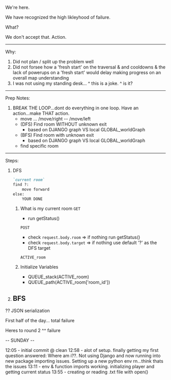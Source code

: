 We're here. 

We have recognized the high likleyhood of failure. 

What? 

We don't accept that. Action.

------

Why: 
1. Did not plan / split up the problem well
2. Did not forsee how a 'fresh start' on the traversal & and cooldowns & the lack of powerups on a 'fresh start' would delay making progress on an overall map understanding
3. I was not using my standing desk...
    ^ this is a joke. 
        ^ is it? 

-----

Prep Notes: 

1. BREAK THE LOOP...dont do everything in one loop. Have an action...make THAT action. 
    - move ... /move/right -- /move/left
    - (DFS) Find room WITHOUT unknown exit
        - based on DJANGO graph VS local GLOBAL_worldGraph
    - (BFS) Find room with unknown exit
        - based on DJANGO graph VS local GLOBAL_worldGraph
    - find specific room

-----

Steps:
1. DFS  
    ```md
    `current room`  
    find ?:  
        move forward  
    else:  
        YOUR DONE  
    ```
    1. What is my current room
        ```GET``` 
        - run getStatus()
        
        ```POST```
        - check `request.body.room` => if nothing run getStatus()
        - check `request.body.target` => if nothing use default '?' as the DFS target

        `ACTIVE_room`

    2. Initialize Variables
        - QUEUE_stack(ACTIVE_room)
        - QUEUE_path(ACTIVE_room['room_id'])

2. BFS
    - 

    

?? JSON serialization

First half of the day... total failure

Heres to round 2
^^ failure

-- SUNDAY --

12:05 - initial commit @ clean
12:58 - alot of setup. finally getting my first question answered: Where am i??. Not using Django and now running into new package importing issues. Setting up a new python env rn...think thats the issues
13:11 - env & function imports working. initializing player and getting current status
13:55 - creating or reading .txt file with open()



    